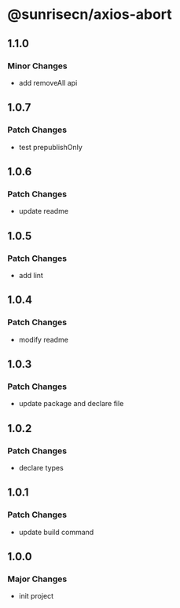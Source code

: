 # @sunrisecn/axios-abort

## 1.1.0

### Minor Changes

- add removeAll api

## 1.0.7

### Patch Changes

- test prepublishOnly

## 1.0.6

### Patch Changes

- update readme

## 1.0.5

### Patch Changes

- add lint

## 1.0.4

### Patch Changes

- modify readme

## 1.0.3

### Patch Changes

- update package and declare file

## 1.0.2

### Patch Changes

- declare types

## 1.0.1

### Patch Changes

- update build command

## 1.0.0

### Major Changes

- init project
